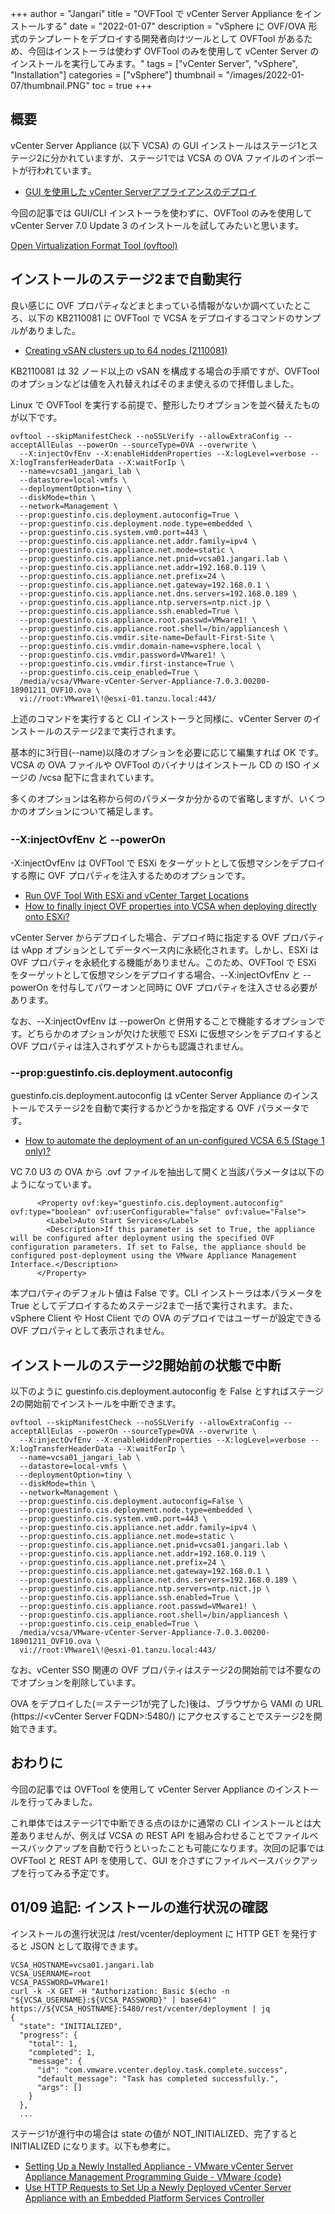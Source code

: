 +++
author = "Jangari"
title = "OVFTool で vCenter Server Appliance をインストールする"
date = "2022-01-07"
description = "vSphere に OVF/OVA 形式のテンプレートをデプロイする開発者向けツールとして OVFTool があるため、今回はインストーラは使わず OVFTool のみを使用して vCenter Server のインストールを実行してみます。"
tags = ["vCenter Server", "vSphere", "Installation"]
categories = ["vSphere"]
thumbnail = "/images/2022-01-07/thumbnail.PNG"
toc = true
+++

## 概要

vCenter Server Appliance (以下 VCSA) の GUI インストールはステージ1とステージ2に分かれていますが、ステージ1では VCSA の OVA ファイルのインポートが行われています。

- [GUI を使用した vCenter Serverアプライアンスのデプロイ](https://docs.vmware.com/jp/VMware-vSphere/7.0/com.vmware.vcenter.install.doc/GUID-86FD9381-88B0-40F1-B516-6CC782ED9A14.html)

今回の記事では GUI/CLI インストーラを使わずに、OVFTool のみを使用して vCenter Server 7.0 Update 3 のインストールを試してみたいと思います。

[Open Virtualization Format Tool (ovftool)](https://developer.vmware.com/web/tool/4.4.0/ovf)

## インストールのステージ2まで自動実行

良い感じに OVF プロパティなどまとまっている情報がないか調べていたところ、以下の KB2110081 に OVFTool で VCSA をデプロイするコマンドのサンプルがありました。

- [Creating vSAN clusters up to 64 nodes (2110081)](https://kb.vmware.com/s/article/2110081)

KB2110081 は 32 ノード以上の vSAN を構成する場合の手順ですが、OVFTool のオプションなどは値を入れ替えればそのまま使えるので拝借しました。

Linux で OVFTool を実行する前提で、整形したりオプションを並べ替えたものが以下です。

```
ovftool --skipManifestCheck --noSSLVerify --allowExtraConfig --acceptAllEulas --powerOn --sourceType=OVA --overwrite \
  --X:injectOvfEnv --X:enableHiddenProperties --X:logLevel=verbose --X:logTransferHeaderData --X:waitForIp \
  --name=vcsa01_jangari_lab \
  --datastore=local-vmfs \
  --deploymentOption=tiny \
  --diskMode=thin \
  --network=Management \
  --prop:guestinfo.cis.deployment.autoconfig=True \
  --prop:guestinfo.cis.deployment.node.type=embedded \
  --prop:guestinfo.cis.system.vm0.port=443 \
  --prop:guestinfo.cis.appliance.net.addr.family=ipv4 \
  --prop:guestinfo.cis.appliance.net.mode=static \
  --prop:guestinfo.cis.appliance.net.pnid=vcsa01.jangari.lab \
  --prop:guestinfo.cis.appliance.net.addr=192.168.0.119 \
  --prop:guestinfo.cis.appliance.net.prefix=24 \
  --prop:guestinfo.cis.appliance.net.gateway=192.168.0.1 \
  --prop:guestinfo.cis.appliance.net.dns.servers=192.168.0.189 \
  --prop:guestinfo.cis.appliance.ntp.servers=ntp.nict.jp \
  --prop:guestinfo.cis.appliance.ssh.enabled=True \
  --prop:guestinfo.cis.appliance.root.passwd=VMware1! \
  --prop:guestinfo.cis.appliance.root.shell=/bin/appliancesh \
  --prop:guestinfo.cis.vmdir.site-name=Default-First-Site \
  --prop:guestinfo.cis.vmdir.domain-name=vsphere.local \
  --prop:guestinfo.cis.vmdir.password=VMware1! \
  --prop:guestinfo.cis.vmdir.first-instance=True \
  --prop:guestinfo.cis.ceip_enabled=True \
  /media/vcsa/VMware-vCenter-Server-Appliance-7.0.3.00200-18901211_OVF10.ova \
  vi://root:VMware1\!@esxi-01.tanzu.local:443/
```

上述のコマンドを実行すると CLI インストーラと同様に、vCenter Server のインストールのステージ2まで実行されます。

基本的に3行目(-\-name)以降のオプションを必要に応じて編集すれば OK です。VCSA の OVA ファイルや OVFTool のバイナリはインストール CD の ISO イメージの /vcsa 配下に含まれています。

多くのオプションは名称から何のパラメータか分かるので省略しますが、いくつかのオプションについて補足します。

### -\-X:injectOvfEnv と -\-powerOn

-X:injectOvfEnv は OVFTool で ESXi をターゲットとして仮想マシンをデプロイする際に OVF プロパティを注入するためのオプションです。

- [Run OVF Tool With ESXi and vCenter Target Locations](https://developer.vmware.com/docs/11747/ovf-tool-user-s-guide/GUID-0772F95F-0AA6-49F6-8E2C-DEC8897CBC64.html)
- [How to finally inject OVF properties into VCSA when deploying directly onto ESXi?](https://williamlam.com/2014/05/how-to-finally-inject-ovf-properties-into-vcsa-when-deploying-directly-onto-esxi.html)

vCenter Server からデプロイした場合、デプロイ時に指定する OVF プロパティは vApp オプションとしてデータベース内に永続化されます。しかし、ESXi は OVF プロパティを永続化する機能がありません。このため、OVFTool で ESXi をターゲットとして仮想マシンをデプロイする場合、-\-X:injectOvfEnv と -\-powerOn を付与してパワーオンと同時に OVF プロパティを注入させる必要があります。

なお、-\-X:injectOvfEnv は -\-powerOn と併用することで機能するオプションです。どちらかのオプションが欠けた状態で ESXi に仮想マシンをデプロイすると OVF プロパティは注入されずゲストからも認識されません。

### -\-prop:guestinfo.cis.deployment.autoconfig

guestinfo.cis.deployment.autoconfig は vCenter Server Appliance のインストールでステージ2を自動で実行するかどうかを指定する OVF パラメータです。

- [How to automate the deployment of an un-configured VCSA 6.5 (Stage 1 only)?](https://williamlam.com/2016/12/how-to-automate-the-deployment-of-an-un-configured-vcsa-6-5-stage-1-only.html)

VC 7.0 U3 の OVA から .ovf ファイルを抽出して開くと当該パラメータは以下のようになっています。

```
      <Property ovf:key="guestinfo.cis.deployment.autoconfig" ovf:type="boolean" ovf:userConfigurable="false" ovf:value="False">
        <Label>Auto Start Services</Label>
        <Description>If this parameter is set to True, the appliance will be configured after deployment using the specified OVF configuration parameters. If set to False, the appliance should be configured post-deployment using the VMware Appliance Management Interface.</Description>
      </Property>
```

本プロパティのデフォルト値は False です。CLI インストーラは本パラメータを True としてデプロイするためステージ2まで一括で実行されます。また、vSphere Client や Host Client での OVA のデプロイではユーザーが設定できる OVF プロパティとして表示されません。

## インストールのステージ2開始前の状態で中断

以下のように guestinfo.cis.deployment.autoconfig を False とすればステージ2の開始前でインストールを中断できます。

```
ovftool --skipManifestCheck --noSSLVerify --allowExtraConfig --acceptAllEulas --powerOn --sourceType=OVA --overwrite \
  --X:injectOvfEnv --X:enableHiddenProperties --X:logLevel=verbose --X:logTransferHeaderData --X:waitForIp \
  --name=vcsa01_jangari_lab \
  --datastore=local-vmfs \
  --deploymentOption=tiny \
  --diskMode=thin \
  --network=Management \
  --prop:guestinfo.cis.deployment.autoconfig=False \
  --prop:guestinfo.cis.deployment.node.type=embedded \
  --prop:guestinfo.cis.system.vm0.port=443 \
  --prop:guestinfo.cis.appliance.net.addr.family=ipv4 \
  --prop:guestinfo.cis.appliance.net.mode=static \
  --prop:guestinfo.cis.appliance.net.pnid=vcsa01.jangari.lab \
  --prop:guestinfo.cis.appliance.net.addr=192.168.0.119 \
  --prop:guestinfo.cis.appliance.net.prefix=24 \
  --prop:guestinfo.cis.appliance.net.gateway=192.168.0.1 \
  --prop:guestinfo.cis.appliance.net.dns.servers=192.168.0.189 \
  --prop:guestinfo.cis.appliance.ntp.servers=ntp.nict.jp \
  --prop:guestinfo.cis.appliance.ssh.enabled=True \
  --prop:guestinfo.cis.appliance.root.passwd=VMware1! \
  --prop:guestinfo.cis.appliance.root.shell=/bin/appliancesh \
  --prop:guestinfo.cis.ceip_enabled=True \
  /media/vcsa/VMware-vCenter-Server-Appliance-7.0.3.00200-18901211_OVF10.ova \
  vi://root:VMware1\!@esxi-01.tanzu.local:443/
```

なお、vCenter SSO 関連の OVF プロパティはステージ2の開始前では不要なのでオプションを削除しています。

OVA をデプロイした(＝ステージ1が完了した)後は、ブラウザから VAMI の URL (https://\<vCenter Server FQDN\>:5480/) にアクセスすることでステージ2を開始できます。

## おわりに

今回の記事では OVFTool を使用して vCenter Server Appliance のインストールを行ってみました。

これ単体ではステージ1で中断できる点のほかに通常の CLI インストールとは大差ありませんが、例えば VCSA の REST API を組み合わせることでファイルベースバックアップを自動で行うといったことも可能になります。次回の記事では OVFTool と REST API を使用して、GUI を介さずにファイルベースバックアップを行ってみる予定です。

## 01/09 追記: インストールの進行状況の確認

インストールの進行状況は /rest/vcenter/deployment に HTTP GET を発行すると JSON として取得できます。

```
VCSA_HOSTNAME=vcsa01.jangari.lab
VCSA_USERNAME=root
VCSA_PASSWORD=VMware1!
curl -k -X GET -H "Authorization: Basic $(echo -n "${VCSA_USERNAME}:${VCSA_PASSWORD}" | base64)" https://${VCSA_HOSTNAME}:5480/rest/vcenter/deployment | jq
{
  "state": "INITIALIZED",
  "progress": {
    "total": 1,
    "completed": 1,
    "message": {
      "id": "com.vmware.vcenter.deploy.task.complete.success",
      "default_message": "Task has completed successfully.",
      "args": []
    }
  },
  ...
```

ステージ1が進行中の場合は state の値が NOT_INITIALIZED、完了すると INITIALIZED になります。以下も参考に。

- [Setting Up a Newly Installed Appliance - VMware vCenter Server Appliance Management Programming Guide - VMware {code}](https://developer.vmware.com/docs/6529/vmware-vcenter-server-appliance-management-programming-guide/doc/GUID-F2538341-426B-4ACA-A5E9-E9A734095FFA.html)
- [Use HTTP Requests to Set Up a Newly Deployed vCenter Server Appliance with an Embedded Platform Services Controller](https://developer.vmware.com/docs/6529/vmware-vcenter-server-appliance-management-programming-guide/doc/GUID-C830F5F6-3D49-4D0B-BD0D-AFB9D36172A8.html)